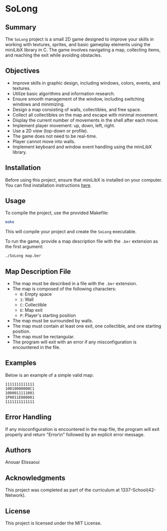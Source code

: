 # SoLong

## Summary

The `SoLong` project is a small 2D game designed to improve your skills in working with textures, sprites, and basic gameplay elements using the miniLibX library in C. The game involves navigating a map, collecting items, and reaching the exit while avoiding obstacles.

## Objectives

- Improve skills in graphic design, including windows, colors, events, and textures.
- Utilize basic algorithms and information research.
- Ensure smooth management of the window, including switching windows and minimizing.
- Design a map consisting of walls, collectibles, and free space.
- Collect all collectibles on the map and escape with minimal movement.
- Display the current number of movements in the shell after each move.
- Implement player movement: up, down, left, right.
- Use a 2D view (top-down or profile).
- The game does not need to be real-time.
- Player cannot move into walls.
- Implement keyboard and window event handling using the miniLibX library.

## Installation

Before using this project, ensure that miniLibX is installed on your computer. You can find installation instructions [here](https://harm-smits.github.io/42docs/libs/minilibx/getting_started.html).

## Usage

To compile the project, use the provided Makefile:

```bash
make
```

This will compile your project and create the `SoLong` executable.

To run the game, provide a map description file with the `.ber` extension as the first argument:

```bash
./SoLong map.ber
```

## Map Description File

- The map must be described in a file with the `.ber` extension.
- The map is composed of the following characters:
  - `0`: Empty space
  - `1`: Wall
  - `C`: Collectible
  - `E`: Map exit
  - `P`: Player's starting position
- The map must be surrounded by walls.
- The map must contain at least one exit, one collectible, and one starting position.
- The map must be rectangular.
- The program will exit with an error if any misconfiguration is encountered in the file.

## Examples

Below is an example of a simple valid map:

```
1111111111111
10010000000C1
1000011111001
1P0011E000001
1111111111111
```

## Error Handling

If any misconfiguration is encountered in the map file, the program will exit properly and return "Error\n" followed by an explicit error message.

## Authors

Anouar Elissaoui

## Acknowledgments

This project was completed as part of the curriculum at 1337-School(42-Network).

## License

This project is licensed under the MIT License.
